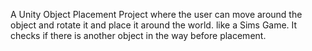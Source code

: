 A Unity Object Placement Project where the user can move around the object and rotate it and place it around the world. like a Sims Game. It checks if there is another object in the way before placement.
